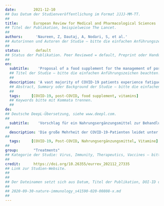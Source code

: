 ```yaml
---
date:        2021-12-10
## Das Datum der Studienveröffentlichung im Format JJJJ-MM-TT.
##
title:       European Review for Medical and Pharmacological Sciences
## Titel der Publikation, beispielweise The Lancet.
##
authors:      'Naureen, Z, Dautaj, A, Nodari, S, et al.'
## Autorinnen und Autoren der Studie – bitte die einfachen Anführungszeichen beachten!
##
status:       default
## Status der Publikation. Peer Reviewed = default, Preprint oder Handout (Thesenpapier)
##
en:
  subtitle:    'Proposal of a food supplement for the management of post-COVID syndrome'
  ## Titel der Studie – bitte die einfachen Anführungszeichen beachten!
  ##
  description: 'A vast majority of COVID-19 patients experience fatigue, extreme tiredness and symptoms that persist beyond the active phase of the disease. This condition is called post-COVID syndrome. The mechanisms by which the virus causes prolonged illness are still unclear. The aim of this review is to gather information regarding post-COVID syndrome so as to highlight its etiological basis and the nutritional regimes and supplements that can mitigate, alleviate or relieve the associated chronic fatigue, gastrointestinal disorders and continuing inflammatory reactions. Naturally-occurring food supplements, such as acetyl L-carnitine, hydroxytyrosol and vitamins B, C and D hold significant promise in the management of post-COVID syndrome. In this pilot observational study, we evaluated the effect of a food supplement containing hydroxytyrosol, acetyl L-carnitine and vitamins B, C and D in improving perceived fatigue in patients who recovered from COVID-19 but had post-COVID syndrome characterized by chronic fatigue. The results suggest that the food supplement could proceed to clinical trials of its efficacy in aiding the recovery of patients with long COVID.'
  ## Abstract, Summary oder Background der Studie – bitte die einfachen Anführungszeichen b
  ##
  tags:     [COVID-19, post-COVID, food supplement, vitamins]
  ## Keywords bitte mit Kommata trennen.
  ##
de: 
## Deutsche DeepL-Übersetzung, siehe www.deepl.com.
##
  subtitle:    'Vorschlag für ein Nahrungsergänzungsmittel zur Behandlung des Post-COVID-Syndroms'
##
  description: 'Die große Mehrheit der COVID-19-Patienten leidet unter Müdigkeit, extremer Abgeschlagenheit und Symptomen, die über die aktive Phase der Krankheit hinaus anhalten. Dieser Zustand wird als Post-COVID-Syndrom bezeichnet. Die Mechanismen, durch die das Virus eine lang anhaltende Krankheit verursacht, sind noch unklar. Ziel dieser Übersichtsarbeit ist es, Informationen über das Post-COVID-Syndrom zusammenzutragen, um seine ätiologischen Grundlagen sowie die Ernährungsregelungen und Nahrungsergänzungsmittel aufzuzeigen, die die damit verbundene chronische Müdigkeit, die Magen-Darm-Beschwerden und die anhaltenden Entzündungsreaktionen mildern, abmildern oder lindern können. Natürliche Nahrungsergänzungsmittel wie Acetyl-L-Carnitin, Hydroxytyrosol und die Vitamine B, C und D sind vielversprechend für die Behandlung des Post-COVID-Syndroms. In dieser Pilotbeobachtungsstudie haben wir die Wirkung eines Nahrungsergänzungsmittels mit Hydroxytyrosol, Acetyl-L-Carnitin und den Vitaminen B, C und D auf die Verbesserung der wahrgenommenen Müdigkeit bei Patienten untersucht, die sich von COVID-19 erholt hatten, aber an einem durch chronische Müdigkeit gekennzeichneten Post-COVID-Syndrom litten. Die Ergebnisse deuten darauf hin, dass das Nahrungsergänzungsmittel in klinischen Versuchen auf seine Wirksamkeit bei der Unterstützung der Genesung von Patienten mit "Long-COVID" untersucht werden könnte.'
##
  tags:     [COVID-19, Post-COVID, Nahrungsergänzungsmittel, Vitamine]
##
group:       "Treatments"
## Kategorie der Studie: Virus, Immunity, Therapeutics, Vaccines – bitte die Anführungszeichen beachten!
##
credit:      https://doi.org/10.26355/eurrev_202112_27335
## Link zur Studien-Website.
##
##
## Der Dateinamen setzt sich aus Datum, Titel der Publikation, DOI-ID der Studie (nach dem letzten Slash) und der Dateiendung zusammen. Bitte den Unterstrich vor der DOI-ID beachten!
##
## 2020-09-30-nature-immunology_s41590-020-00808-x.md
##
---
```

<object data="{{ page.link }}" style='height:calc(100vh - 400px); width: 100%' type='application/pdf'></object>